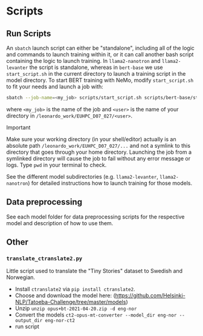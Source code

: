 # Scripts

## Run Scripts

An `sbatch` launch script can either be "standalone", including all of the logic and commands to launch training within it, or it can call another bash script containing the logic to launch training. In `llama2-nanotron` and `llama2-levanter` the script is standalone, whereas in `bert-base` we use `start_script.sh` in the current directory to launch a training script in the model directory. To start BERT training with NeMo, modify `start_script.sh` to fit your needs and launch a job with:

```bash
sbatch --job-name=<my_job> scripts/start_script.sh scripts/bert-base/start_training-nemo... <user>
```

where `<my_job>` is the name of the job and `<user>` is the name of your directory in `/leonardo_work/EUHPC_D07_027/<user>`.

> [!IMPORTANT]
> Make sure your working directory (in your shell/editor) actually is an absolute path `/leonardo_work/EUHPC_D07_027/...` and not a symlink to this directory that goes through your home directory. Launching the job from a symlinked directory will cause the job to fail without any error message or logs. Type `pwd` in your terminal to check. 

See the different model subdirectories (e.g. `llama2-levanter`, `llama2-nanotron`) for detailed instructions how to launch training for those models. 

## Data preprocessing

See each model folder for data preprocessing scripts for the respective model and description of how to use them. 

## Other

### `translate_ctranslate2.py`

Little script used to translate the "Tiny Stories" dataset to Swedish and
Norwegian.


- Install `ctranslate2` via `pip install ctranslate2`.
- Choose and download the model here:
  (https://github.com/Helsinki-NLP/Tatoeba-Challenge/tree/master/models)
- Unzip `unzip opus+bt-2021-04-20.zip -d eng-nor`
- Convert the models `ct2-opus-mt-converter --model_dir eng-nor --output_dir
  eng-nor-ct2`
- run script



